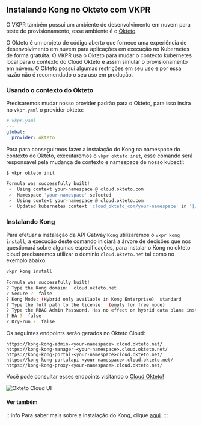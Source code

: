 
## Instalando Kong no Okteto com VKPR


O VKPR também possui um ambiente de desenvolvimento em nuvem para teste de provisionamento, esse ambiente é o [Okteto](https://www.okteto.com/). 

O Okteto é um projeto de código aberto que fornece uma experiência de desenvolvimento em nuvem para aplicações em execução no Kubernetes de forma gratuita. O VKPR usa o Okteto para mudar o contexto kubernetes local para o contexto do Cloud Okteto e assim simular o provisionamento em núvem. O Okteto possui algumas restrições em seu uso e por essa razão não é recomendado o seu uso em produção.


### Usando o contexto do Okteto

Precisaremos mudar nosso provider padrão para o Okteto, para isso insira no `vkpr.yaml` o provider okteto:

```yaml
# vkpr.yaml
---
global:
  provider: okteto
```

Para para conseguirmos fazer a instalação do Kong na namespace do contexto do Okteto, executaremos o `vkpr okteto init`, esse comando será responsável pela mudança de contexto e namespace de nosso kubectl:

```sh
$ vkpr okteto init

Formula was successfully built!
 ✓  Using context your-namespace @ cloud.okteto.com
 ✓  Namespace 'your-namespace' selected
 ✓  Using context your-namespace @ cloud.okteto.com
 ✓  Updated kubernetes context 'cloud_okteto_com/your-namespace' in '[/home/user/.kube/config]'
```

### Instalando Kong

Para efetuar a instalação da API Gatway `Kong` utilizaremos o `vkpr kong install`, a execução deste comando iniciará a árvore de decisões que nos questionará sobre algumas especificações, para instalar o Kong no okteto cloud precisaremos utilizar o domínio `cloud.okteto.net` tal como no exemplo abaixo:

```sh
vkpr kong install

Formula was successfully built!
? Type the Kong domain:  cloud.okteto.net
? Secure ?  false
? Kong Mode: (Hybrid only available in Kong Enterprise)  standard
? Type the full path to the license:  (empty for free mode)
? Type the RBAC Admin Password. Has no effect on hybrid data plane installations:  vkpr123
? HA ?  false
? Dry-run ?  false
```

Os seguintes endpoints serão gerados no Okteto Cloud:

```
https://kong-kong-admin-<your-namespace>.cloud.okteto.net/
https://kong-kong-manager-<your-namespace>.cloud.okteto.net/
https://kong-kong-portal-<your-namespace>cloud.okteto.net/
https://kong-kong-portalapi-<your-namespace>.cloud.okteto.net/
https://kong-kong-proxy-<your-namespace>.cloud.okteto.net/
```
Você pode consultar esses endpoints visitando o [Cloud Okteto!](https://cloud.okteto.com/)

![Okteto Cloud UI](/img/cloud-dev/okteto.png)

#### Ver também
:::info
 Para saber mais sobre a instalação do Kong, clique [aqui](/docs/commands/kong/install).
:::